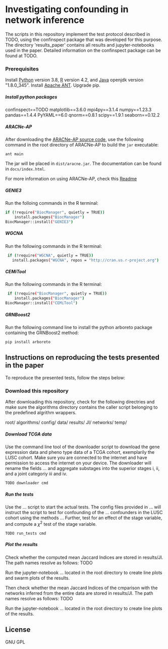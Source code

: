 # Investigating confounding in network inference

The scripts in this repository implement the test protocol described in TODO, using the confinspect package that was developed for this purpose. The directory 'results_paper' contains all results and jupyter-notebooks used in the paper. Detailed information on the confinspect package can be found at TODO.

### Prerequisites
Install [Python](https://www.python.org/downloads/) version 3.8, [R](https://www.r-project.org/) version 4.2, and [Java](https://www.oracle.com/java/technologies/downloads/) openjdk version "1.8.0_345". Install [Apache ANT](https://ant.apache.org/). Upgrade pip.
##### Install python packages
confinspect==TODO
matplotlib==3.6.0
mpi4py==3.1.4
numpy==1.23.3
pandas==1.4.4
PyYAML==6.0
qnorm==0.8.1
scipy==1.9.1
seaborn==0.12.2
##### ARACNe-AP
After downloading the [ARACNe-AP source code](https://github.com/califano-lab/ARACNe-AP), use the following command in the root directory of ARACNe-AP to build the ``jar`` executable:
```
ant main
```
The jar will be placed in ``dist/aracne.jar``. The documentation can be found in ``docs/index.html``.

For more information on using ARACNe-AP, check this [Readme](https://github.com/bionetslab/grn-confounders/tree/main/algorithms/ARACNe-AP)
##### GENIE3
Run the folloing commands in the R terminal:
```bash
if (!require("BiocManager", quietly = TRUE))
    install.packages("BiocManager")
BiocManager::install("GENIE3")
```   
 ##### WGCNA
 Run the following commands in the R terminal:
```bash
 if (!require("WGCNA", quietly = TRUE))
   install.packages("WGCNA", repos = "http://cran.us.r-project.org")
```   
##### CEMiTool
Run the following commands in the R terminal:
```bash
 if (!require("BiocManager", quietly = TRUE))
    install.packages("BiocManager")
BiocManager::install("CEMiTool")
```
##### GRNBoost2
Run the following command line to install the python arboreto package containing the GRNBoost2 method:
```
pip install arboreto
```
## Instructions on reproducing the tests presented in the paper
To reproduce the presented tests, follow the steps below:
### Download this repository
After downloading this repository, check for the following directries and make sure the algorithms directory contains the caller script belonging to the predefined algrithm wrappers.

root/
  algorithms/
  config/
  data/
  results/
    JI/
    networks/
  temp/

##### Download TCGA data
Use the command line tool of the downloader script to download the gene expression data and pheno type data of a TCGA cohort, exemplarily the LUSC cohort. Make sure you are connected to the internet and have permission to access the internet on your device. The downloader will rename the fields ... and aggregate substages into the superior stages i, ii, and a joint categoriy iii and iv.
```
TODO downloader cmd
``` 
##### Run the tests
Use the ... script to start the actual tests. The config files provided in ... will instruct the script to test for confounding of the ... confounders in the LUSC cohort using the methods ... Further, test for an effect of the stage variable, and compute a $\chi^{2}$ test of the stage variable. 
```
TODO run_tests cmd
``` 
##### Plot the results
Check whether the computed mean Jaccard Indices are stored in results/JI. The path names resolve as follows: TODO

Run the jupyter-notebook ... located in the root directory to create line plots and swarm plots of the results.

Then check whether the mean Jaccard Indices of the cmparison with the networks inferred from the entire data are stored in results/JI. The path names resolve as follows: TODO

Run the jupyter-notebook ... located in the root directory to create line plots of the results.

## License
GNU GPL
